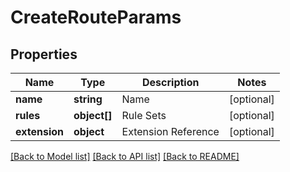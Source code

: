 # CreateRouteParams

## Properties
Name | Type | Description | Notes
------------ | ------------- | ------------- | -------------
**name** | **string** | Name | [optional] 
**rules** | **object[]** | Rule Sets | [optional] 
**extension** | **object** | Extension Reference | [optional] 

[[Back to Model list]](../README.md#documentation-for-models) [[Back to API list]](../README.md#documentation-for-api-endpoints) [[Back to README]](../README.md)


